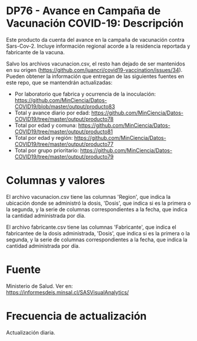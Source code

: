 # DP76 - Avance en Campaña de Vacunación COVID-19: Descripción
Este producto da cuenta del avance en la campaña de vacunación contra Sars-Cov-2. Incluye información regional acorde a la residencia reportada y fabricante de la vacuna.

Salvo los archivos vacunacion.csv, el resto han dejado de ser mantenidos en su origen (https://github.com/juancri/covid19-vaccination/issues/34). Pueden obtener la información que entregan de las siguientes fuentes en este repo, que se mantendrán actualizadas:

- Por laboratorio que fabrica y ocurrencia de la inoculación:  https://github.com/MinCiencia/Datos-COVID19/blob/master/output/producto83
- Total y avance diario por edad: https://github.com/MinCiencia/Datos-COVID19/tree/master/output/producto78 
- Total por edad y comuna: https://github.com/MinCiencia/Datos-COVID19/tree/master/output/producto81
- Total por edad y región: https://github.com/MinCiencia/Datos-COVID19/tree/master/output/producto77
- Total por grupo prioritario: https://github.com/MinCiencia/Datos-COVID19/tree/master/output/producto79


# Columnas y valores
El archivo vacunacion.csv tiene las columnas 'Region', que indica la ubicación donde se administró la dosis, 'Dosis', que indica si es la primera o la segunda, y la serie de columnas correspondientes a la fecha, que indica la cantidad administrada por día.

El archivo fabricante.csv tiene las columnas 'Fabricante', que indica el fabricantee de la dosis administrada, 'Dosis', que indica si es la primera o la segunda, y la serie de columnas correspondientes a la fecha, que indica la cantidad administrada por día.

# Fuente
Ministerio de Salud. Ver en:
https://informesdeis.minsal.cl/SASVisualAnalytics/

# Frecuencia de actualización
Actualización diaria. 

